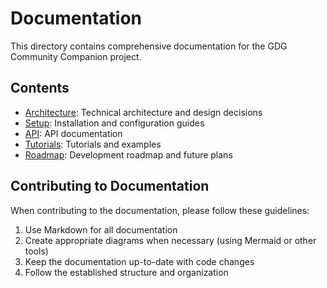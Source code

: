 # Documentation

This directory contains comprehensive documentation for the GDG Community Companion project.

## Contents

- [Architecture](./architecture/README.md): Technical architecture and design decisions
- [Setup](./setup/README.md): Installation and configuration guides
- [API](./api/README.md): API documentation 
- [Tutorials](./tutorials/README.md): Tutorials and examples
- [Roadmap](./roadmap.md): Development roadmap and future plans

## Contributing to Documentation

When contributing to the documentation, please follow these guidelines:

1. Use Markdown for all documentation
2. Create appropriate diagrams when necessary (using Mermaid or other tools)
3. Keep the documentation up-to-date with code changes
4. Follow the established structure and organization
